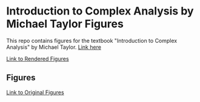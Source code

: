 # Introduction to Complex Analysis by Michael Taylor Figures

This repo contains figures for the textbook "Introduction to Complex Analysis" by Michael Taylor. [Link here](https://mtaylor.web.unc.edu/wp-content/uploads/sites/16915/2018/04/complex.pdf)

[Link to Rendered Figures](figures.md)

## Figures

[Link to Original Figures](https://mtaylor.web.unc.edu/wp-content/uploads/sites/16915/2018/04/compfigs.pdf)
